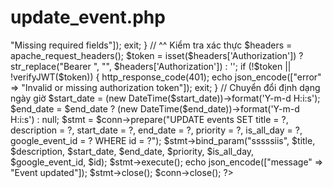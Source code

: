 #  update_event.php

<?php
header("Content-Type: application/json");
include "db_connect.php";
include "config.php";

// Đặt múi giờ server
date_default_timezone_set('Asia/Ho_Chi_Minh'); // +07:00

// ^^ Hàm xác minh JWT
function verifyJWT($token) {
    $secret = JWT_SECRET;
    $parts = explode('.', $token);
    if (count($parts) !== 3) {
        return false;
    }
    list($header, $payload, $signature) = $parts;
    $expectedSignature = base64_encode(hash_hmac("sha256", "$header.$payload", $secret, true));
    if ($signature !== $expectedSignature) {
        return false;
    }
    $payloadData = json_decode(base64_decode($payload), true);
    if (!$payloadData || !isset($payloadData['exp']) || $payloadData['exp'] < time()) {
        return false;
    }
    return true;
}

$data = json_decode(file_get_contents("php://input"), true);

$id = $data['id'] ?? null;
$title = $data['title'] ?? null;
$description = $data['description'] ?? null;
$start_date = $data['startDate'] ?? null;
$end_date = $data['endDate'] ?? null;
$priority = $data['priority'] ?? null;
$is_all_day = isset($data['isAllDay']) ? (int)$data['isAllDay'] : null;
$google_event_id = $data['googleEventId'] ?? null;

if (!$id || !$title || !$start_date) {
    echo json_encode(["error" => "Missing required fields"]);
    exit;
}

// ^^ Kiểm tra xác thực
$headers = apache_request_headers();
$token = isset($headers['Authorization']) ? str_replace("Bearer ", "", $headers['Authorization']) : '';
if (!$token || !verifyJWT($token)) {
    http_response_code(401);
    echo json_encode(["error" => "Invalid or missing authorization token"]);
    exit;
}

// Chuyển đổi định dạng ngày giờ
$start_date = (new DateTime($start_date))->format('Y-m-d H:i:s');
$end_date = $end_date ? (new DateTime($end_date))->format('Y-m-d H:i:s') : null;

$stmt = $conn->prepare("UPDATE events SET title = ?, description = ?, start_date = ?, end_date = ?, priority = ?, is_all_day = ?, google_event_id = ? WHERE id = ?");
$stmt->bind_param("sssssiis", $title, $description, $start_date, $end_date, $priority, $is_all_day, $google_event_id, $id);
$stmt->execute();
echo json_encode(["message" => "Event updated"]);
$stmt->close();
$conn->close();
?>
